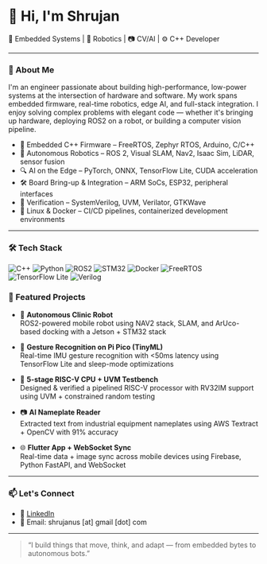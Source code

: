 # 👋 Hi, I'm Shrujan

🔧 Embedded Systems | 🤖 Robotics | 📷 CV/AI | ⚙️ C++ Developer

---

### 🚀 About Me

I'm an engineer passionate about building high-performance, low-power systems at the intersection of hardware and software. My work spans embedded firmware, real-time robotics, edge AI, and full-stack integration. I enjoy solving complex problems with elegant code — whether it's bringing up hardware, deploying ROS2 on a robot, or building a computer vision pipeline.

- 🔌 Embedded C++ Firmware – FreeRTOS, Zephyr RTOS, Arduino, C/C++
- 🤖 Autonomous Robotics – ROS 2, Visual SLAM, Nav2, Isaac Sim, LiDAR, sensor fusion  
- 🔍 AI on the Edge – PyTorch, ONNX, TensorFlow Lite, CUDA acceleration
- 🛠️ Board Bring-up & Integration – ARM SoCs, ESP32, peripheral interfaces  
- 🧪 Verification – SystemVerilog, UVM, Verilator, GTKWave  
- 🐧 Linux & Docker – CI/CD pipelines, containerized development environments 

---

### 🛠️ Tech Stack

![C++](https://img.shields.io/badge/C++-00599C?style=flat&logo=cplusplus&logoColor=white)
![Python](https://img.shields.io/badge/Python-3670A0?style=flat&logo=python&logoColor=white)
![ROS2](https://img.shields.io/badge/ROS2-22314E?style=flat&logo=ros&logoColor=white)
![STM32](https://img.shields.io/badge/STM32-03234B?style=flat&logo=stmicroelectronics&logoColor=white)
![Docker](https://img.shields.io/badge/Docker-2496ED?style=flat&logo=docker&logoColor=white)
![FreeRTOS](https://img.shields.io/badge/FreeRTOS-4E9BCD?style=flat&logo=freertos&logoColor=white)
![TensorFlow Lite](https://img.shields.io/badge/TFLite-F9AB00?style=flat&logo=tensorflow&logoColor=white)
![Verilog](https://img.shields.io/badge/SystemVerilog-DC382D?style=flat&logo=verilog&logoColor=white)

<!-- ---

### 📊 GitHub Stats

![Shrujan's GitHub Stats](https://github-readme-stats.vercel.app/api?username=shrujanus&show_icons=true&theme=tokyonight&count_private=true) 
![Top Languages](https://github-readme-stats.vercel.app/api/top-langs/?username=shrujanus&layout=compact&theme=tokyonight)
![GitHub Streak](https://streak-stats.demolab.com?user=shrujanus&theme=tokyonight&hide_border=false) 

--- -->

### 🧠 Featured Projects

- 🦾 **Autonomous Clinic Robot**  
  ROS2-powered mobile robot using NAV2 stack, SLAM, and ArUco-based docking with a Jetson + STM32 stack

- 🧠 **Gesture Recognition on Pi Pico (TinyML)**  
  Real-time IMU gesture recognition with <50ms latency using TensorFlow Lite and sleep-mode optimizations

- 🧪 **5-stage RISC-V CPU + UVM Testbench**  
  Designed & verified a pipelined RISC-V processor with RV32IM support using UVM + constrained random testing

- 📷 **AI Nameplate Reader**  
  Extracted text from industrial equipment nameplates using AWS Textract + OpenCV with 91% accuracy

- 🌐 **Flutter App + WebSocket Sync**  
  Real-time data + image sync across mobile devices using Firebase, Python FastAPI, and WebSocket

---

### 📫 Let's Connect

- 📎 [LinkedIn](https://www.linkedin.com/in/shrujanmutheboyina/)
- 💌 Email: shrujanus [at] gmail [dot] com

---

> “I build things that move, think, and adapt — from embedded bytes to autonomous bots.”
